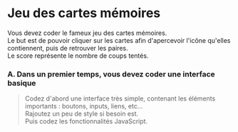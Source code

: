 # Jeu des cartes mémoires
Vous devez coder le fameux jeu des cartes mémoires.<br>
Le but est de pouvoir cliquer sur les cartes afin d'apercevoir l'icône qu'elles contiennent, puis de retrouver les paires.<br>
Le score représente le nombre de coups tentés.
<br>
### A. Dans un premier temps, vous devez coder une interface basique
> Codez d'abord une interface très simple, contenant les éléments importants : boutons, inputs, liens, etc...<br/>
> Rajoutez un peu de style si besoin est.
> <br>
> Puis codez les fonctionnalités JavaScript.
<br>
